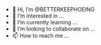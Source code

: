- 👋 Hi, I’m @BETTERKEEPHOEING
- 👀 I’m interested in ...
- 🌱 I’m currently learning ...
- 💞️ I’m looking to collaborate on ...
- 📫 How to reach me ...

<!---
BETTERKEEPHOEING/BETTERKEEPHOEING is a ✨ special ✨ repository because its `README.md` (this file) appears on your GitHub profile.
You can click the Preview link to take a look at your changes.
--->
